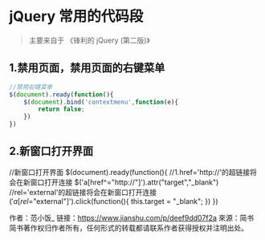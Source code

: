 # jQuery 常用的代码段
> 主要来自于 《锋利的 jQuery (第二版)》

## 1.禁用页面，禁用页面的右键菜单
```js
//禁用右键菜单
$(document).ready(function(){
    $(document).bind('contextmenu',function(e){
        return false;
    })
})
```

## 2.新窗口打开界面
//新窗口打开界面
            $(document).ready(function(){
                //1.href='http://'的超链接将会在新窗口打开连接
                $('a[href^="http://"]').attr("target","_blank")
                //rel='external'的超链接将会在新窗口打开连接
                $('a[rel$="external"]').click(function(){
                    this.target = "_blank";
                })
            })

作者：范小饭_
链接：https://www.jianshu.com/p/deef9dd07f2a
來源：简书
简书著作权归作者所有，任何形式的转载都请联系作者获得授权并注明出处。